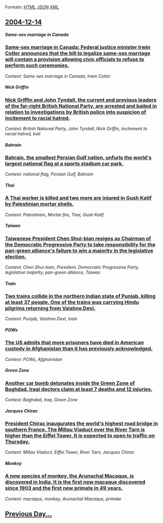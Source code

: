 
Formats: [HTML](2004/12/14/index.html)  [JSON](2004/12/14/index.json)  [XML](2004/12/14/index.xml)  

## [2004-12-14](/news/2004/12/14/index.md)

##### Same-sex marriage in Canada
### [ Same-sex marriage in Canada: Federal justice minister Irwin Cotler announces that the bill to legalize same-sex marriage will contain a provision allowing civic officials to refuse to perform such ceremonies. ](/news/2004/12/14/same-sex-marriage-in-canada-federal-justice-minister-irwin-cotler-announces-that-the-bill-to-legalize-same-sex-marriage-will-contain-a-pro.md)
_Context: Same-sex marriage in Canada, Irwin Cotler_

##### Nick Griffin
### [ Nick Griffin and John Tyndall, the current and previous leaders of the far-right British National Party, are arrested and bailed in relation to investigations by British police into suspicion of incitement to racial hatred. ](/news/2004/12/14/nick-griffin-and-john-tyndall-the-current-and-previous-leaders-of-the-far-right-british-national-party-are-arrested-and-bailed-in-relatio.md)
_Context: British National Party, John Tyndall, Nick Griffin, incitement to racial hatred, bail_

##### Bahrain
### [ Bahrain, the smallest Persian Gulf nation, unfurls the world's largest national flag at a sports stadium car park. ](/news/2004/12/14/bahrain-the-smallest-persian-gulf-nation-unfurls-the-world-s-largest-national-flag-at-a-sports-stadium-car-park.md)
_Context: national flag, Persian Gulf, Bahrain_

##### Thai
### [ A Thai worker is killed and two more are injured in Gush Katif by Palestinian mortar shells. ](/news/2004/12/14/a-thai-worker-is-killed-and-two-more-are-injured-in-gush-katif-by-palestinian-mortar-shells.md)
_Context: Palestinian, Mortar fire, Thai, Gush Katif_

##### Taiwan
### [ Taiwanese President Chen Shui-bian resigns as Chairman of the Democratic Progressive Party to take responsibility for the pan-green alliance's failure to win a majority in the legislative election. ](/news/2004/12/14/taiwanese-president-chen-shui-bian-resigns-as-chairman-of-the-democratic-progressive-party-to-take-responsibility-for-the-pan-green-allianc.md)
_Context: Chen Shui-bian, President, Democratic Progressive Party, legislative majority, pan-green alliance, Taiwan_

##### Train
### [ Two trains collide in the northern Indian state of Punjab, killing at least 37 people. One of the trains was carrying Hindu pilgrims returning from Vaishno Devi. ](/news/2004/12/14/two-trains-collide-in-the-northern-indian-state-of-punjab-killing-at-least-37-people-one-of-the-trains-was-carrying-hindu-pilgrims-return.md)
_Context: Punjab, Vaishno Devi, train_

##### POWs
### [ The US admits that more prisoners have died in American custody in Afghanistan than it has previously acknowledged. ](/news/2004/12/14/the-us-admits-that-more-prisoners-have-died-in-american-custody-in-afghanistan-than-it-has-previously-acknowledged.md)
_Context: POWs, Afghanistan_

##### Green Zone
### [ Another car bomb detonates inside the Green Zone of Baghdad. Iraqi doctors claim at least 7 deaths and 12 injuries. ](/news/2004/12/14/another-car-bomb-detonates-inside-the-green-zone-of-baghdad-iraqi-doctors-claim-at-least-7-deaths-and-12-injuries.md)
_Context: Baghdad, Iraq, Green Zone_

##### Jacques Chirac
### [ President Chirac inaugurates the world's highest road bridge in southern France. The Millau Viaduct over the River Tarn is higher than the Eiffel Tower. It is expected to open to traffic on Thursday. ](/news/2004/12/14/president-chirac-inaugurates-the-world-s-highest-road-bridge-in-southern-france-the-millau-viaduct-over-the-river-tarn-is-higher-than-the.md)
_Context: Millau Viaduct, Eiffel Tower, River Tarn, Jacques Chirac_

##### Monkey
### [ A new species of monkey, the Arunachal Macaque, is discovered in India. It is the first new macaque discovered since 1903 and the first new primate in 49 years. ](/news/2004/12/14/a-new-species-of-monkey-the-arunachal-macaque-is-discovered-in-india-it-is-the-first-new-macaque-discovered-since-1903-and-the-first-new.md)
_Context: macaque, monkey, Arunachal Macaque, primate_

## [Previous Day...](/news/2004/12/13/index.md)

